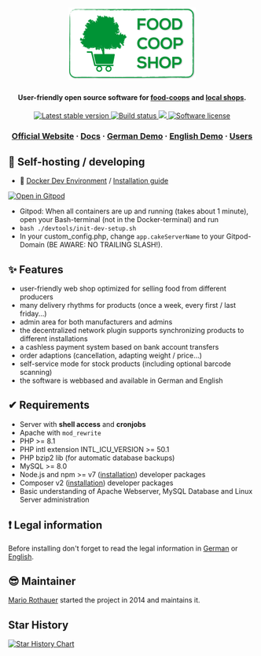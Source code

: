 <h1 align="center">
  <a href="https://www.foodcoopshop.com"><img src="https://raw.githubusercontent.com/foodcoopshop/foodcoopshop/develop/webroot/files/images/logo.png" alt="FoodCoopShop"></a>
</h1>

<h4 align="center">User-friendly open source software for <a href="https://www.foodcoopshop.com">food-coops</a> and <a href="https://dorfladen-online.at">local shops</a>.</h4>

<p align="center">
  <a href="https://www.foodcoopshop.com/download">
    <img src="https://img.shields.io/github/v/release/foodcoopshop/foodcoopshop?label=stable&style=for-the-badge" alt="Latest stable version">
  </a>
  <a href="https://github.com/foodcoopshop/foodcoopshop/actions">
    <img src="https://img.shields.io/github/workflow/status/foodcoopshop/foodcoopshop/FoodCoopShop%20CI/develop?style=for-the-badge"
        alt="Build status">
  </a>
  <a href="https://github.com/foodcoopshop/foodcoopshop/stargazers">
      <img src="https://img.shields.io/github/stars/foodcoopshop/foodcoopshop?style=for-the-badge" />
  </a>
  <a href="LICENSE">
    <img src="https://img.shields.io/github/license/foodcoopshop/foodcoopshop?style=for-the-badge"
         alt="Software license">
  </a>
</p>

<h3 align="center">
  <a href="https://www.foodcoopshop.com">Official Website</a>
  <span> · </span>
  <a href="https://foodcoopshop.github.io">Docs</a>
  <span> · </span>
  <a href="https://demo-de.foodcoopshop.com">German Demo</a>
  <span> · </span>
  <a href="https://demo-en.foodcoopshop.com">English Demo</a>
  <span> · </span>
  <a href="https://foodcoopshop.github.io/en/users.html">Users</a>
</h3>

## 🤖 Self-hosting / developing
* 🐳 [Docker Dev Environment](https://foodcoopshop.github.io/en/docker-dev-environment) / [Installation guide](https://foodcoopshop.github.io/en/installation-guide)

[![Open in Gitpod](https://gitpod.io/button/open-in-gitpod.svg)](https://gitpod.io/#https://github.com/foodcoopshop/foodcoopshop)
* Gitpod: When all containers are up and running (takes about 1 minute), open your Bash-terminal (not in the Docker-terminal) and run
* `bash ./devtools/init-dev-setup.sh`
* In your custom_config.php, change `app.cakeServerName` to your Gitpod-Domain (BE AWARE: NO TRAILING SLASH!).

## ✨ Features
* user-friendly web shop optimized for selling food from different producers
* many delivery rhythms for products (once a week, every first / last friday...)
* admin area for both manufacturers and admins
* the decentralized network plugin supports synchronizing products to different installations
* a cashless payment system based on bank account transfers
* order adaptions (cancellation, adapting weight / price...)
* self-service mode for stock products (including optional barcode scanning)
* the software is webbased and available in German and English

## ✔ Requirements
* Server with **shell access** and **cronjobs**
* Apache with `mod_rewrite`
* PHP >= 8.1
* PHP intl extension INTL_ICU_VERSION >= 50.1
* PHP bzip2 lib (for automatic database backups)
* MySQL >= 8.0
* Node.js and npm >= v7 ([installation](https://www.npmjs.com/get-npm)) developer packages
* Composer v2 ([installation](https://getcomposer.org/download/)) developer packages
* Basic understanding of Apache Webserver, MySQL Database and Linux Server administration

## ❗ Legal information
Before installing don't forget to read the legal information in [German](https://foodcoopshop.github.io/de/rechtliches) or [English](https://foodcoopshop.github.io/en/legal-information).

## 😎 Maintainer
[Mario Rothauer](https://github.com/mrothauer) started the project in 2014 and maintains it.

## Star History
[![Star History Chart](https://api.star-history.com/svg?repos=foodcoopshop/foodcoopshop&type=Date)](https://star-history.com/#foodcoopshop/foodcoopshop&Date)


